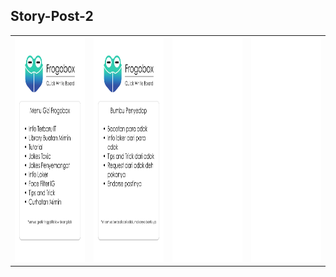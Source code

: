 ## Story-Post-2

<table>
  <tr>
    <td><img width="200px" height="360px" src="story-post-1.png"></td>
    <td><img width="200px" height="360px" src="story-post-2.png"></td>
    <td><img width="200px" height="360px" src="../empty-story.png"></td>
    <td><img width="200px" height="360px" src="../empty-story.png"></td>
  </tr>
</table>

